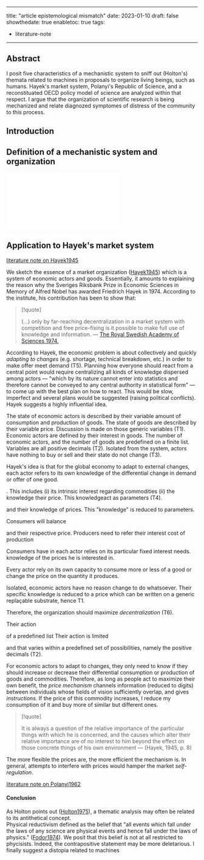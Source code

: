 
---
title: "article epistemological mismatch"
date: 2023-01-10
draft: false
showthedate: true
enabletoc: true
tags:
- literature-note
---


## **Abstract**

I posit five characteristics of a mechanistic system to sniff out (Holton's) themata related to machines in proposals to organize living beings, such as humans. 
Hayek's market system, Polanyi's Republic of Science, and a reconstituated OECD policy model of science are analyzed within that respect. 
I argue that the organization of scientific research is being mechanized and relate diagnozed symptomes of distress of the community to this process. 

## Introduction

## Definition of a mechanistic system and organization

![mechanistic system](concept/mechanistic%20system.md)

## Application to Hayek's market system 

[literature note on Hayek1945](note/literature%20note%20on%20Hayek1945.md)

We sketch the essence of a market organization ([Hayek1945](reference/Hayek1945.md)) which is a system of economic actors and goods. Essentially, it amounts to explaining the reason why the Sveriges Riksbank Prize in Economic Sciences in Memory of Alfred Nobel has awarded Friedrich Hayek in 1974. According to the institute, his contribution has been to show that:

>[!quote]
>
>(...) only by far-reaching decentralization in a market system with competition and free price-fixing is it possible to make full use of knowledge and information. — [The Royal Swedish Academy of Sciences 1974.](https://www.nobelprize.org/prizes/economic-sciences/1974/press-release/)

According to Hayek, the economic problem is about collectively and quickly _adapting to changes_ (e.g. shortage, technical breakdown, etc.) in order to make offer meet demand (T5). Planning how everyone should react from a central point would require centralizing all kinds of knowledge dispersed among actors — "which by its nature cannot enter into statistics and therefore cannot be conveyed to any central authority in statistical form" — to come up with the best plan on how to react. This would be slow, imperfect and several plans would be suggested (raising political conflicts). Hayek suggests a highly influential idea. 


The state of economic actors is described by their variable amount of consumption and production of goods. The state of goods are described by their variable price. Discussion is made on those generic variables (T1). 
Economic actors are defined by their interest in goods. 
The number of economic actors, and the number of goods are predefined on a finite list. Variables are all positive decimals (T2). Isolated from the system, actors have nothing to buy or sell and their state do not change (T3).

Hayek's idea is that for the global economy to adapt to external changes, each actor refers to its own knowledge of the differential change in demand or offer of one good. 


. This includes (i) its intrinsic interest regarding commodities (ii) the knowledge their price. This knowledgeact as parameters (T4). 

and their knowledge of prices. This "knowledge" is reduced to parameters.

Consumers will balance

and their respective price. Producers need to refer their interest cost of production 

Consumers have in each actor relies on its particular fixed interest needs. 
knowledge of the prices he is interested in. 

Every actor rely on its own capacity to consume more or less of a good or change the price on the quantity it produces. 



Isolated, economic actors have no reason change to do whatsoever. 
Their specific knowledge is reduced to a price which can be written on a generic replaçable substrate, hence T1.

Therefore, the organization should maximize *decentralization* (T6). 

Their action

of a predefined list 
Their action is limited 


and that varies within a predefined set of possibilities, namely the positive decimals (T2). 

For economic actors to adapt to changes, they only need to know if they should increase or decrease their differential consumption or production of goods and commodities. Therefore, as long as people act to maximize their own benefit, the _price mechanism_ channels information (reduced to digits) between individuals whose fields of vision sufficiently overlap, and gives _instructions_. If the price of this commodity increases, I reduce my consumption of it and buy more of similar but different ones. 

> [!quote] 
>
>It is always a question of the relative importance of the particular things with which he is concerned, and the causes which alter their relative importance are of no interest to him beyond the effect on those concrete things of his own environment —  (Hayek, 1945, p. 8) 

The more flexible the prices are, the more efficient the mechanism is. In general, attempts to interfere with prices would hamper the market _self-regulation_.



[literature note on Polanyi1962](note/literature%20note%20on%20Polanyi1962.md)



 

#### Conclusion
As Holton points out ([Holton1975](reference/Holton1975.md)), a thematic analysis may often be related to its antithetical concept.   
Physical reductivism defined as the belief that "all events which fall under the laws of any science are physical events and hence fall under the laws of physics." ([Fodor1974](reference/Fodor1974.md)). 
We posit that this belief is not at all restricted to phycisists. Indeed, the contrapositive statement may be more deletarious. 
I finally suggest a distopia related to machines
